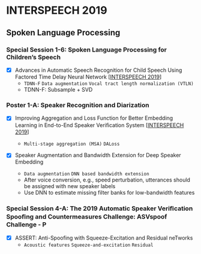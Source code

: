 # INTERSPEECH 2019

## Spoken Language Processing

### Special Session 1-6: Spoken Language Processing for Children’s Speech

- [x] Advances in Automatic Speech Recognition for Child Speech Using Factored Time Delay Neural Network [[INTERSPEECH 2019](https://www.isca-speech.org/archive/Interspeech_2019/abstracts/2980.html)]
  - `TDNN-F` `Data augmentation` `Vocal tract length normalization (VTLN)`
  - TDNN-F: Subsample + SVD

### Poster 1-A: Speaker Recognition and Diarization

- [x] Improving Aggregation and Loss Function for Better Embedding Learning in End-to-End Speaker Veriﬁcation System [[INTERSPEECH 2019](https://www.isca-speech.org/archive/Interspeech_2019/abstracts/1489.html)]
  - `Multi-stage aggregation (MSA)` `DALoss`

- [x] Speaker Augmentation and Bandwidth Extension for Deep Speaker Embedding
  - `Data augmentation` `DNN based bandwidth extension`
  - After voice conversion, e.g., speed perturbation, utterances should be assigned with new speaker labels
  - Use DNN to estimate missing filter banks for low-bandwidth features

### Special Session 4-A: The 2019 Automatic Speaker Veriﬁcation Spooﬁng and Countermeasures Challenge: ASVspoof Challenge - P

- [x] ASSERT: Anti-Spoofing with Squeeze-Excitation and Residual neTworks
  - `Acoustic features` `Squeeze-and-excitation` `Residual`
